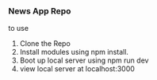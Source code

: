 ### News App Repo

to use
1. Clone the Repo
2. Install modules using npm install.
3. Boot up local server using npm run dev
4. view local server at localhost:3000


